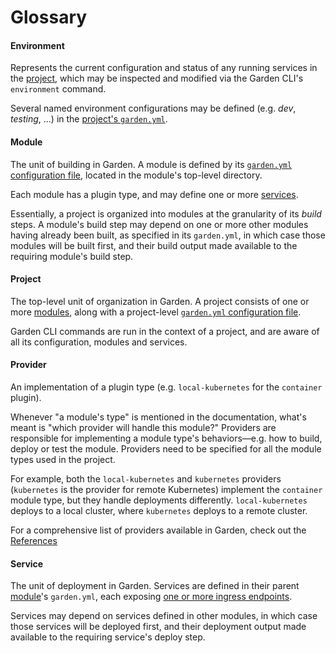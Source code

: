 # Glossary

#### Environment
Represents the current configuration and status of any running services in the [project](#project), which may be
inspected and modified via the Garden CLI's `environment` command.

Several named environment configurations may be defined (e.g. _dev_, _testing_, ...) in the [project's
`garden.yml`](../using-garden/configuration-files.md#project-configuration).

#### Module
The unit of building in Garden. A module is defined by its [`garden.yml` configuration file](./config.md),
located in the module's top-level directory.

Each module has a plugin type, and may define one or more [services](#service).

Essentially, a project is organized into modules at the granularity of its *build* steps. A module's build step may
depend on one or more other modules having already been built, as specified in its `garden.yml`, in which case those modules will be built
first, and their build output made available to the requiring module's build step.

#### Project
The top-level unit of organization in Garden. A project consists of one or more [modules](#module), along with a
project-level [`garden.yml` configuration file](./config.md).

Garden CLI commands are run in the context of a project, and are aware of all its configuration, modules and services.

#### Provider
An implementation of a plugin type (e.g. `local-kubernetes` for the `container` plugin).

Whenever "a module's type" is mentioned in the documentation, what's meant is "which provider will handle this module?" Providers are responsible for implementing a module type's behaviors—e.g. how to build, deploy or test the module. Providers need to be specified for all the module types used in the project.

For example, both the `local-kubernetes` and `kubernetes` providers (`kubernetes` is the provider for remote Kubernetes) implement the `container` module type, but they handle deployments differently. `local-kubernetes` deploys to a local cluster, where `kubernetes` deploys to a remote cluster.

For a comprehensive list of providers available in Garden, check out the [References](../reference/README.md)

#### Service
The unit of deployment in Garden. Services are defined in their parent [module](#module)'s `garden.yml`, each
exposing [one or more ingress endpoints](./config.md#container).

Services may depend on services defined in other modules, in which case those services will be deployed first, and
their deployment output made available to the requiring service's deploy step.
